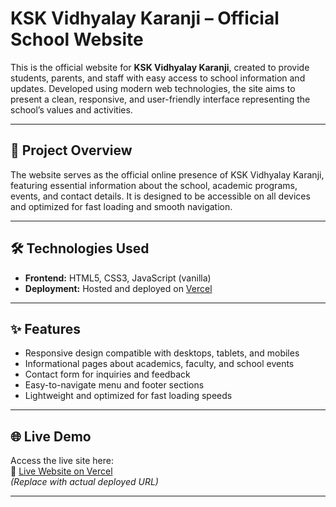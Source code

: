# KSK Vidhyalay Karanji – Official School Website

This is the official website for **KSK Vidhyalay Karanji**, created to provide students, parents, and staff with easy access to school information and updates. Developed using modern web technologies, the site aims to present a clean, responsive, and user-friendly interface representing the school’s values and activities.

---

## 🚀 Project Overview

The website serves as the official online presence of KSK Vidhyalay Karanji, featuring essential information about the school, academic programs, events, and contact details. It is designed to be accessible on all devices and optimized for fast loading and smooth navigation.

---

## 🛠️ Technologies Used

- **Frontend:** HTML5, CSS3, JavaScript (vanilla)
- **Deployment:** Hosted and deployed on [Vercel](https://vercel.com)

---

## ✨ Features

- Responsive design compatible with desktops, tablets, and mobiles
- Informational pages about academics, faculty, and school events
- Contact form for inquiries and feedback
- Easy-to-navigate menu and footer sections
- Lightweight and optimized for fast loading speeds

---

## 🌐 Live Demo

Access the live site here:  
🔗 [Live Website on Vercel](https://your-vercel-project-url.vercel.app)  
*(Replace with actual deployed URL)*

---
